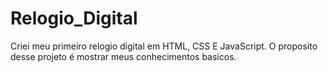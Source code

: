 # Relogio_Digital
Criei meu primeiro relogio digital em HTML, CSS E JavaScript.
O proposito desse projeto é mostrar meus conhecimentos basicos. 
